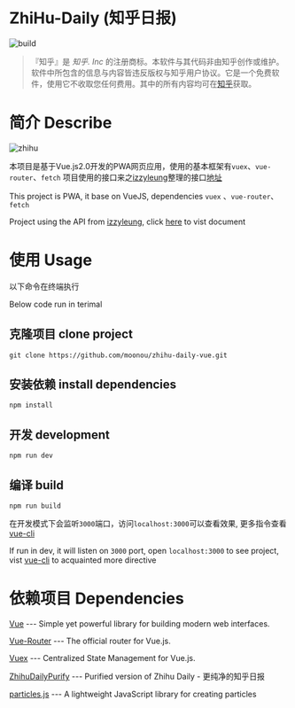 # ZhiHu-Daily (知乎日报)
![build](https://travis-ci.org/moonou/zhihu-daily-vue.svg?branch=master)

>『知乎』是 *知乎. Inc* 的注册商标。本软件与其代码非由知乎创作或维护。软件中所包含的信息与内容皆违反版权与知乎用户协议。它是一个免费软件，使用它不收取您任何费用。其中的所有内容均可在[知乎](http://www.zhihu.com)获取。

# 简介 Describe

![zhihu](http://odujw1uur.qnssl.com/zhihu.png)

本项目是基于Vue.js2.0开发的PWA网页应用，使用的基本框架有`vuex`、`vue-router`、`fetch`
项目使用的接口来之[izzyleung](https://github.com/izzyleung)整理的接口[地址](https://github.com/izzyleung/ZhihuDailyPurify/wiki/%E7%9F%A5%E4%B9%8E%E6%97%A5%E6%8A%A5-API-%E5%88%86%E6%9E%90)

This project is PWA, it base on VueJS, dependencies `vuex` 、`vue-router`、 `fetch`

Project using the API from [izzyleung](https://github.com/izzyleung), click [here](https://github.com/izzyleung/ZhihuDailyPurify/wiki/%E7%9F%A5%E4%B9%8E%E6%97%A5%E6%8A%A5-API-%E5%88%86%E6%9E%90) to vist document

# 使用 Usage
以下命令在终端执行

Below code run in terimal

## 克隆项目 clone project
``` shell
git clone https://github.com/moonou/zhihu-daily-vue.git
```
## 安装依赖 install dependencies
``` shell
npm install
```
## 开发 development
``` shell
npm run dev
```
## 编译 build
``` shell
npm run build
```

在开发模式下会监听`3000`端口，访问`localhost:3000`可以查看效果, 更多指令查看[vue-cli](https://github.com/vuejs/vue-cli)

If run in dev, it will listen on `3000` port, open `localhost:3000` to see project, vist [vue-cli](https://github.com/vuejs/vue-cli) to acquainted more directive

# 依赖项目 Dependencies
[Vue](https://github.com/vuejs/vuejs.org) --- Simple yet powerful library for building modern web interfaces.

[Vue-Router](https://github.com/vuejs/vue-router) --- The official router for Vue.js.

[Vuex](https://github.com/vuejs/vuex) --- Centralized State Management for Vue.js.

[ZhihuDailyPurify](https://github.com/izzyleung/ZhihuDailyPurify) --- Purified version of Zhihu Daily - 更纯净的知乎日报

[particles.js](https://github.com/VincentGarreau/particles.js/) --- A lightweight JavaScript library for creating particles
